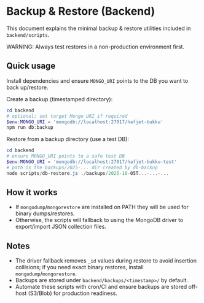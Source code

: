 # Backup & Restore (Backend)

This document explains the minimal backup & restore utilities included in `backend/scripts`.

WARNING: Always test restores in a non-production environment first.

## Quick usage

Install dependencies and ensure `MONGO_URI` points to the DB you want to back up/restore.

Create a backup (timestamped directory):

```powershell
cd backend
# optional: set target Mongo URI if required
$env:MONGO_URI = 'mongodb://localhost:27017/hafjet-bukku'
npm run db:backup
```

Restore from a backup directory (use a test DB):

```powershell
cd backend
# ensure MONGO_URI points to a safe test DB
$env:MONGO_URI = 'mongodb://localhost:27017/hafjet-bukku-test'
# path is the backups/2025-... dir created by db-backup
node scripts/db-restore.js ./backups/2025-10-05T...-...-... 
```

## How it works
- If `mongodump`/`mongorestore` are installed on PATH they will be used for binary dumps/restores.
- Otherwise, the scripts will fallback to using the MongoDB driver to export/import JSON collection files.

## Notes
- The driver fallback removes `_id` values during restore to avoid insertion collisions; if you need exact binary restores, install `mongodump`/`mongorestore`.
- Backups are stored under `backend/backups/<timestamp>/` by default.
- Automate these scripts with cron/CI and ensure backups are stored off-host (S3/Blob) for production readiness.
